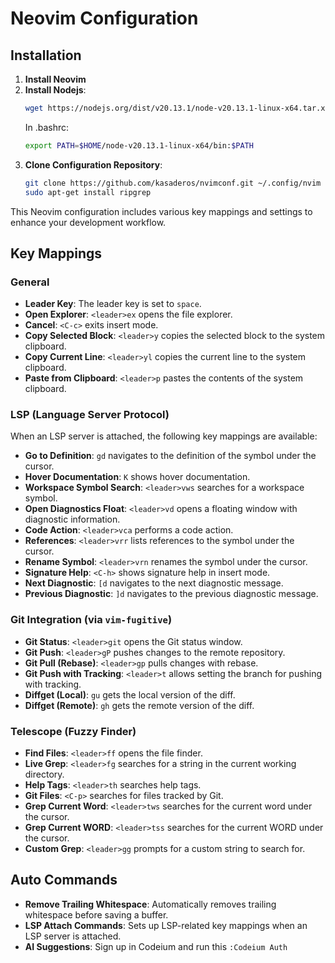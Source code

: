 # Neovim Configuration

## Installation

1. **Install Neovim**
2. **Install Nodejs**:
    ```sh
    wget https://nodejs.org/dist/v20.13.1/node-v20.13.1-linux-x64.tar.xz
    ```
    In .bashrc:
    ```sh
    export PATH=$HOME/node-v20.13.1-linux-x64/bin:$PATH
    ```
3. **Clone Configuration Repository**:
    ```sh
    git clone https://github.com/kasaderos/nvimconf.git ~/.config/nvim
    sudo apt-get install ripgrep
    ```

This Neovim configuration includes various key mappings and settings to enhance your development workflow.

## Key Mappings

### General

- **Leader Key**: The leader key is set to `space`.
- **Open Explorer**: `<leader>ex` opens the file explorer.
- **Cancel**: `<C-c>` exits insert mode.
- **Copy Selected Block**: `<leader>y` copies the selected block to the system clipboard.
- **Copy Current Line**: `<leader>yl` copies the current line to the system clipboard.
- **Paste from Clipboard**: `<leader>p` pastes the contents of the system clipboard.

### LSP (Language Server Protocol)

When an LSP server is attached, the following key mappings are available:

- **Go to Definition**: `gd` navigates to the definition of the symbol under the cursor.
- **Hover Documentation**: `K` shows hover documentation.
- **Workspace Symbol Search**: `<leader>vws` searches for a workspace symbol.
- **Open Diagnostics Float**: `<leader>vd` opens a floating window with diagnostic information.
- **Code Action**: `<leader>vca` performs a code action.
- **References**: `<leader>vrr` lists references to the symbol under the cursor.
- **Rename Symbol**: `<leader>vrn` renames the symbol under the cursor.
- **Signature Help**: `<C-h>` shows signature help in insert mode.
- **Next Diagnostic**: `[d` navigates to the next diagnostic message.
- **Previous Diagnostic**: `]d` navigates to the previous diagnostic message.

### Git Integration (via `vim-fugitive`)

- **Git Status**: `<leader>git` opens the Git status window.
- **Git Push**: `<leader>gP` pushes changes to the remote repository.
- **Git Pull (Rebase)**: `<leader>gp` pulls changes with rebase.
- **Git Push with Tracking**: `<leader>t` allows setting the branch for pushing with tracking.
- **Diffget (Local)**: `gu` gets the local version of the diff.
- **Diffget (Remote)**: `gh` gets the remote version of the diff.

### Telescope (Fuzzy Finder)

- **Find Files**: `<leader>ff` opens the file finder.
- **Live Grep**: `<leader>fg` searches for a string in the current working directory.
- **Help Tags**: `<leader>th` searches help tags.
- **Git Files**: `<C-p>` searches for files tracked by Git.
- **Grep Current Word**: `<leader>tws` searches for the current word under the cursor.
- **Grep Current WORD**: `<leader>tss` searches for the current WORD under the cursor.
- **Custom Grep**: `<leader>gg` prompts for a custom string to search for.

## Auto Commands

- **Remove Trailing Whitespace**: Automatically removes trailing whitespace before saving a buffer.
- **LSP Attach Commands**: Sets up LSP-related key mappings when an LSP server is attached.
- **AI Suggestions**: Sign up in Codeium and run this `:Codeium Auth`
